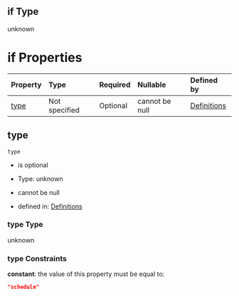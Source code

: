 ## if Type

unknown

# if Properties

| Property      | Type          | Required | Nullable       | Defined by                                                                                                                                                       |
| :------------ | :------------ | :------- | :------------- | :--------------------------------------------------------------------------------------------------------------------------------------------------------------- |
| [type](#type) | Not specified | Optional | cannot be null | [Definitions](definitions-definitions-autotask-properties-trigger-if-properties-type.md "#/definitions/autotask/properties/trigger/if/properties/type") |

## type



`type`

*   is optional

*   Type: unknown

*   cannot be null

*   defined in: [Definitions](definitions-definitions-autotask-properties-trigger-if-properties-type.md "#/definitions/autotask/properties/trigger/if/properties/type")

### type Type

unknown

### type Constraints

**constant**: the value of this property must be equal to:

```json
"schedule"
```
